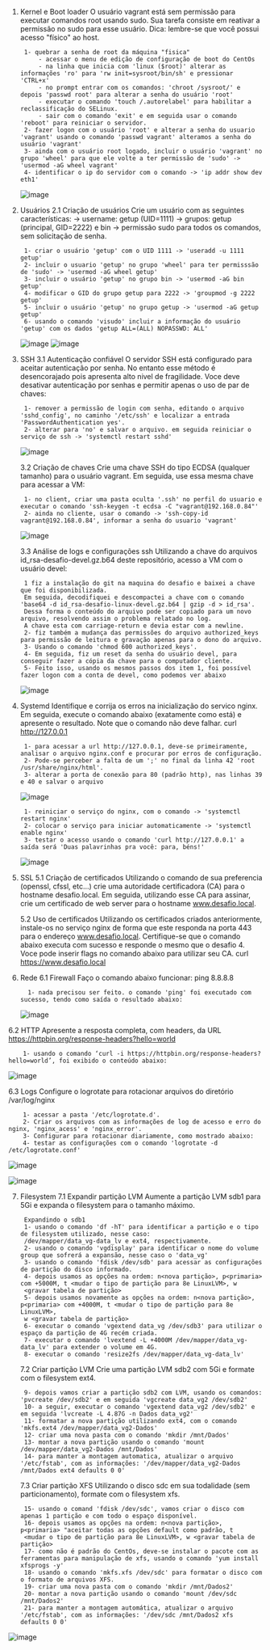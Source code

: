1. Kernel e Boot loader
	O usuário vagrant está sem permissão para executar comandos root usando sudo. Sua tarefa consiste em reativar a permissão no sudo para esse usuário.
	Dica: lembre-se que você possui acesso "físico" ao host.

		1- quebrar a senha de root da máquina "fisica" 
			- acessar o menu de edição de configuração de boot do CentOs
			- na linha que inicia com 'linux ($root)' alterar as informações 'ro' para 'rw init=sysroot/bin/sh' e pressionar 'CTRL+x'
			- no prompt entrar com os comandos: 'chroot /sysroot/' e depois 'passwd root' para alterar a senha do usuário 'root'
			- executar o comando 'touch /.autorelabel' para habilitar a reclassificação do SELinux.
			- sair com o comando 'exit' e em seguida usar o comando 'reboot' para reiniciar o servidor.
		2- fazer logon com o usuário 'root' e alterar a senha do usuario 'vagrant' usando o comando 'passwd vagrant' alteramos a senha do usuário 'vagrant'
		3- ainda com o usuário root logado, incluir o usuário 'vagrant' no grupo 'wheel' para que ele volte a ter permissão de 'sudo' -> 'usermod -aG wheel vagrant'
		4- identificar o ip do servidor com o comando -> 'ip addr show dev eth1'

	 ![image](https://user-images.githubusercontent.com/109318929/188898147-80f89931-d4d0-4264-9453-268af691af5e.png)

2. Usuários
	2.1 Criação de usuários
	Crie um usuário com as seguintes características:
	     ->	username: getup (UID=1111)
	     ->	grupos: getup (principal, GID=2222) e bin
	     ->	permissão sudo para todos os comandos, sem solicitação de senha.  	             
		     	               	             
		1- criar o usuário 'getup' com o UID 1111 -> 'useradd -u 1111 getup'
		2- incluir o usuario 'getup' no grupo 'wheel' para ter permisssão de 'sudo' -> 'usermod -aG wheel getup'
		3- incluir o usuário 'getup' no grupo bin -> 'usermod -aG bin getup'
		4- modificar o GID do grupo getup para 2222 -> 'groupmod -g 2222 getup'
		5- incluir o usuário 'getup' no grupo getup -> 'usermod -aG getup getup'
		6- usando o comando 'visudo' incluir a informação do usuário 'getup' com os dados 'getup ALL=(ALL) NOPASSWD: ALL'

	![image](https://user-images.githubusercontent.com/109318929/188898632-476f385c-eeb1-43fe-bc94-b8d8bd75ce82.png) ![image](https://user-images.githubusercontent.com/109318929/188898653-07df3e45-2220-4ac1-9ac1-1ca985371cba.png)


3. SSH
	3.1 Autenticação confiável
	O servidor SSH está configurado para aceitar autenticação por senha. No entanto esse método é desencorajado pois apresenta alto nivel de fragilidade.
	Voce deve desativar autenticação por senhas e permitir apenas o uso de par de chaves:
	
		1- remover a permissão de login com senha, editando o arquivo 'sshd_config', no caminho '/etc/ssh' e localizar a entrada 'PasswordAuthentication yes'.
		2- alterar para 'no' e salvar o arquivo. em seguida reiniciar o serviço de ssh -> 'systemctl restart sshd'
		
	![image](https://user-images.githubusercontent.com/109318929/188900047-a8697d9e-1870-4114-891f-10a65a4ac734.png)

	3.2 Criação de chaves
	Crie uma chave SSH do tipo ECDSA (qualquer tamanho) para o usuário vagrant. Em seguida, use essa mesma chave para acessar a VM:
	
		1- no client, criar uma pasta oculta '.ssh' no perfil do usuario e executar o comando 'ssh-keygen -t ecdsa -C "vagrant@192.168.0.84"'
		2- ainda no cliente, usar o comando -> 'ssh-copy-id vagrant@192.168.0.84', informar a senha do usuario 'vagrant'
	
	![image](https://user-images.githubusercontent.com/109318929/188900161-53c15c37-9bc5-4a80-bd9f-ae91fd6c5e10.png)

	3.3 Análise de logs e configurações ssh
	Utilizando a chave do arquivos id_rsa-desafio-devel.gz.b64 deste repositório, acesso a VM com o usuário devel:
	
		1 fiz a instalação do git na maquina do desafio e baixei a chave que foi disponibilizada. 
		Em seguida, decodifiquei e descompactei a chave com o comando 'base64 -d id_rsa-desafio-linux-devel.gz.b64 | gzip -d > id_rsa'.
		Dessa forma o conteúdo do arquivo pode ser copiado para um novo arquivo, resolvendo assim o problema relatado no log. 
		A chave esta com carriage-return e devia estar com a newline.
		2- fiz também a mudança das permissões do arquivo authorized_keys para permissão de leitura e gravação apenas para o dono do arquivo.
		3- Usando o comando 'chmod 600 authorized_keys'.
		4- Em seguida, fiz um reset da senha do usuário devel, para conseguir fazer a cópia da chave para o computador cliente.
		5- Feito isso, usando os mesmos passos dos item 1, foi possível fazer logon com a conta de devel, como podemos ver abaixo
	
	![image](https://user-images.githubusercontent.com/109318929/188900493-e2c4666a-2299-424f-bd62-1712567de897.png)

	

4. Systemd
	Identifique e corrija os erros na inicialização do servico nginx. Em seguida, execute o comando abaixo (exatamente como está) e apresente o resultado. Note que o comando não deve falhar.
	curl http://127.0.0.1
	
		1- para acessar a url http://127.0.0.1, deve-se primeiramente, analisar o arquivo nginx.conf e procurar por erros de configuração. 
		2- Pode-se perceber a falta de um ';' no final da linha 42 'root         /usr/share/nginx/html'.
		3- alterar a porta de conexão para 80 (padrão http), nas linhas 39 e 40 e salvar o arquivo

	![image](https://user-images.githubusercontent.com/109318929/188902229-e83062dc-6c40-480d-95b9-ca82f9208874.png)

		1- reiniciar o serviço do nginx, com o comando -> 'systemctl restart nginx'
		2- colocar o serviço para iniciar automaticamente -> 'systemctl enable nginx'
		3- testar o acesso usando o comando 'curl http://127.0.0.1' a saída será 'Duas palavrinhas pra você: para, béns!'
		
	![image](https://user-images.githubusercontent.com/109318929/188902759-e4f06b10-c1c1-4874-b53f-b377029c7c20.png)



5. SSL
	5.1 Criação de certificados
	Utilizando o comando de sua preferencia (openssl, cfssl, etc...) crie uma autoridade certificadora (CA) para o hostname desafio.local. Em seguida, utilizando esse CA para assinar, crie um certificado de web server para o hostname www.desafio.local.


	5.2 Uso de certificados	
	Utilizando os certificados criados anteriormente, instale-os no serviço nginx de forma que este responda na porta 443 para o endereço www.desafio.local. Certifique-se que o comando abaixo executa com sucesso e responde o mesmo que o desafio 4. Voce pode inserir flags no comando abaixo para utilizar seu CA.
	curl https://www.desafio.local


6. Rede
	6.1 Firewall
	Faço o comando abaixo funcionar:
	ping 8.8.8.8
	
	 	 1- nada precisou ser feito. o comando 'ping' foi executado com sucesso, tendo como saída o resultado abaixo:	
	
	![image](https://user-images.githubusercontent.com/109318929/188902903-b4b898e9-bf33-42af-bc16-9293eb4ef46b.png)	

  6.2 HTTP
	Apresente a resposta completa, com headers, da URL https://httpbin.org/response-headers?hello=world
	
		1- usando o comando ‘curl -i https://httpbin.org/response-headers?hello=world’, foi exibido o conteúdo abaixo:
		
![image](https://user-images.githubusercontent.com/109318929/188903037-275c7baa-e134-4f36-a61d-05e235d1d89d.png)

  6.3 Logs
  Configure o logrotate para rotacionar arquivos do diretório /var/log/nginx

		1- acessar a pasta '/etc/logrotate.d'.
		2- Criar os arquivos com as informações de log de acesso e erro do nginx, 'nginx_acess' e 'nginx_error'.
		3- Configurar para rotacionar diariamente, como mostrado abaixo:
		4- testar as configurações com o comando 'logrotate -d /etc/logrotate.conf'

![image](https://user-images.githubusercontent.com/109318929/188903433-c37cbd77-9bb0-4cf8-a41e-f007fed503f1.png)

![image](https://user-images.githubusercontent.com/109318929/188903487-5012e457-a233-42bf-8b81-8344f5c98639.png)


7. Filesystem
	7.1 Expandir partição LVM
	Aumente a partição LVM sdb1 para 5Gi e expanda o filesystem para o tamanho máximo.
	
		Expandindo o sdb1
		1- usando o comando 'df -hT' para identificar a partição e o tipo de filesystem utilizado, nesse caso: 
		/dev/mapper/data_vg-data_lv e ext4, respectivamente.
		2- usando o comando 'vgdisplay' para identificar o nome do volume group que sofrerá a expansão, nesse caso o 'data_vg'
		3- usando o comando 'fdisk /dev/sdb' para acessar as configurações de partição do disco informado.
		4- depois usamos as opções na ordem: n<nova partição>, p<primaria> com +5000M, t <mudar o tipo de partição para 8e LinuxLVM>, w 
		<gravar tabela de partição>
		5- depois usamos novamente as opções na ordem: n<nova partição>, p<primaria> com +4000M, t <mudar o tipo de partição para 8e LinuxLVM>, 
		w <gravar tabela de partição>
		6- executar o comando 'vgextend data_vg /dev/sdb3' para utilizar o espaço da partição de 4G recém criada.
		7- executar o comando 'lvextend -L +4000M /dev/mapper/data_vg-data_lv' para extender o volume em 4G.
		8- executar o comando 'resize2fs /dev/mapper/data_vg-data_lv'
	
	7.2 Criar partição LVM
	Crie uma partição LVM sdb2 com 5Gi e formate com o filesystem ext4.
	
		9- depois vamos criar a partição sdb2 com LVM, usando os comandos: 'pvcreate /dev/sdb2' e em seguida 'vgcreate data_vg2 /dev/sdb2'
		10- a seguir, executar o comando 'vgextend data_vg2 /dev/sdb2' e em seguida 'lvcreate -L 4.87G -n Dados data_vg2'
		11- formatar a nova partição utilizando ext4, com o comando 'mkfs.ext4 /dev/mapper/data_vg2-Dados' 
		12- criar uma nova pasta com o comando 'mkdir /mnt/Dados'
		13- montar a nova partição usando o comando 'mount /dev/mapper/data_vg2-Dados /mnt/Dados'
		14- para manter a montagem automatica, atualizar o arquivo '/etc/fstab', com as informações: '/dev/mapper/data_vg2-Dados /mnt/Dados ext4 defaults 0 0'

	
	7.3 Criar partição XFS
	Utilizando o disco sdc em sua todalidade (sem particionamento), formate com o filesystem xfs.
	
		15- usando o comand 'fdisk /dev/sdc', vamos criar o disco com apenas 1 partição e com todo o espaço disponível.
		16- depois usamos as opções na ordem: n<nova partição>, p<primaria> "aceitar todas as opções default como padrão, t 
		<mudar o tipo de partição para 8e LinuxLVM>, w <gravar tabela de partição>
		17- como não é padrão do CentOs, deve-se instalar o pacote com as ferramentas para manipulação de xfs, usando o comando 'yum install xfsprogs -y'
		18- usando o comando 'mkfs.xfs /dev/sdc' para formatar o disco com o formato de arquivos XFS.
		19- criar uma nova pasta com o comando 'mkdir /mnt/Dados2'
		20- montar a nova partição usando o comando 'mount /dev/sdc /mnt/Dados2'
		21- para manter a montagem automática, atualizar o arquivo '/etc/fstab', com as informações: '/dev/sdc /mnt/Dados2 xfs defaults 0 0'

![image](https://user-images.githubusercontent.com/109318929/188904675-53d600a8-ff51-4078-9d70-9ef0cd9307ea.png)

